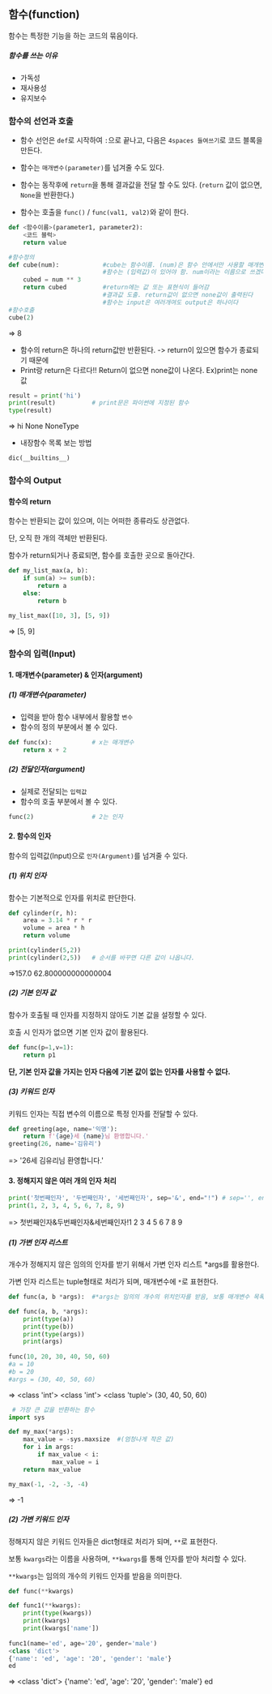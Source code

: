 ## 함수(function)

 함수는 특정한 기능을 하는 코드의 묶음이다.

##### 함수를 쓰는 이유

* 가독성
* 재사용성
* 유지보수



### 함수의 선언과 호출

- 함수 선언은 `def`로 시작하여 `:`으로 끝나고, 다음은 `4spaces 들여쓰기`로 코드 블록을 만든다.

- 함수는 `매개변수(parameter)`를 넘겨줄 수도 있다.

- 함수는 동작후에 `return`을 통해 결과값을 전달 할 수도 있다. (`return` 값이 없으면, `None`을 반환한다.)

- 함수는 호출을 `func()` / `func(val1, val2)`와 같이 한다.

```python
def <함수이름>(parameter1, parameter2):
    <코드 블럭>
    return value
```

```python
#함수정의
def cube(num):            #cube는 함수이름. (num)은 함수 안에서만 사용할 매개변수
                          #함수는 (입력값)이 있어야 함. num이라는 이름으로 쓰겠다.
    cubed = num ** 3
    return cubed          #return에는 값 또는 표현식이 들어감
                          #결과값 도출. return값이 없으면 none값이 출력된다
                          #함수는 input은 여러개여도 output은 하나이다
#함수호출
cube(2)
```

=> 8

* 함수의 return은 하나의 return값만 반환된다. -> return이 있으면 함수가 종료되기 때문에
* Print랑 return은 다르다!! Return이 없으면 none값이 나온다.  Ex)print는 none값

```python
result = print('hi')  
print(result)          # print문은 파이썬에 지정된 함수
type(result)
```

=> hi
     None
     NoneType

* 내장함수 목록 보는 방법

```python
dic(__builtins__)
```



### 함수의 Output

#### 함수의 return

 함수는 반환되는 값이 있으며, 이는 어떠한 종류라도 상관없다.

단, 오직 한 개의 객체만 반환된다.

함수가 return되거나 종료되면, 함수를 호출한 곳으로 돌아간다.

```python
def my_list_max(a, b):
    if sum(a) >= sum(b):
        return a
    else:
        return b
    
my_list_max([10, 3], [5, 9])
```

=> [5, 9]



### 함수의 입력(Input)

#### 1. 매개변수(parameter) & 인자(argument)

#####  (1) 매개변수(parameter)

* 입력을 받아 함수 내부에서 활용할 `변수`
* 함수의 정의 부분에서 볼 수 있다.

```python
def func(x):           # x는 매개변수
    return x + 2
```



#####  (2) 전달인자(argument)

* 실제로 전달되는 `입력값`
* 함수의 호출 부분에서 볼 수 있다.

```python
func(2)                # 2는 인자
```



#### 2. 함수의 인자

 함수의 입력값(Input)으로 `인자(Argument)`를 넘겨줄 수 있다.



#####  (1) 위치 인자

 함수는 기본적으로 인자를 위치로 판단한다.

```python
def cylinder(r, h):
    area = 3.14 * r * r
    volume = area * h
    return volume

print(cylinder(5,2))
print(cylinder(2,5))   # 순서를 바꾸면 다른 값이 나옵니다.
```

=>157.0
     62.800000000000004



#####  (2) 기본 인자 값

함수가 호출될 때 인자를 지정하지 않아도 기본 값을 설정할 수 있다.

호출 시 인자가 없으면 기본 인자 값이 활용된다.

```python
def func(p=1,v=1):
    return p1
```

__단, 기본 인자 값을 가지는 인자 다음에 기본 값이 없는 인자를 사용할 수 없다.__



#####  (3) 키워드 인자

키워드 인자는 직접 변수의 이름으로 특정 인자를 전달할 수 있다.

```python
def greeting(age, name='익명'):
    return f'{age}세 {name}님 환영합니다.'
greeting(26, name='김유리')
```

=> '26세 김유리님 환영합니다.'



#### 3. 정해지지 않은 여러 개의 인자 처리

```python
print('첫번째인자', '두번째인자', '세번째인자', sep='&', end="!") # sep='', end='\n'
print(1, 2, 3, 4, 5, 6, 7, 8, 9)
```

=> 첫번째인자&두번째인자&세번째인자!1 2 3 4 5 6 7 8 9



#####  (1) 가변 인자 리스트

개수가 정해지지 않은 임의의 인자를 받기 위해서 가변 인자 리스트 *args를 활용한다.

가변 인자 리스트는 tuple형태로 처리가 되며, 매개변수에 `*`로 표현한다.

```python
def func(a, b *args):  #*args는 임의의 개수의 위치인자를 받음, 보통 매개변수 목록의 마지막에 온다.
```

```python
def func(a, b, *args):
    print(type(a))
    print(type(b))
    print(type(args))
    print(args)
    
func(10, 20, 30, 40, 50, 60)
#a = 10
#b = 20
#args = (30, 40, 50, 60)
```

=> <class 'int'>
     <class 'int'>
     <class 'tuple'>
     (30, 40, 50, 60)

```python
 # 가장 큰 값을 반환하는 함수
import sys

def my_max(*args):
    max_value = -sys.maxsize  #(엄청나게 작은 값)
    for i in args:
        if max_value < i:
            max_value = i
    return max_value

my_max(-1, -2, -3, -4)
```

=> -1



##### (2) 가변 키워드 인자

정해지지 않은 키워드 인자들은 dict형태로 처리가 되며, `**`로 표현한다.

보통 `kwargs`라는 이름을 사용하며, `**kwargs`를 통해 인자를 받아 처리할 수 있다.

`**kwargs`는 임의의 개수의 키워드 인자를 받음을 의미한다.

```python
def func(**kwargs)
```

```python
def func1(**kwargs):
    print(type(kwargs))
    print(kwargs)
    print(kwargs['name'])
    
func1(name='ed', age='20', gender='male')
<class 'dict'>
{'name': 'ed', 'age': '20', 'gender': 'male'}
ed
```

=> <class 'dict'>
     {'name': 'ed', 'age': '20', 'gender': 'male'}
     ed












